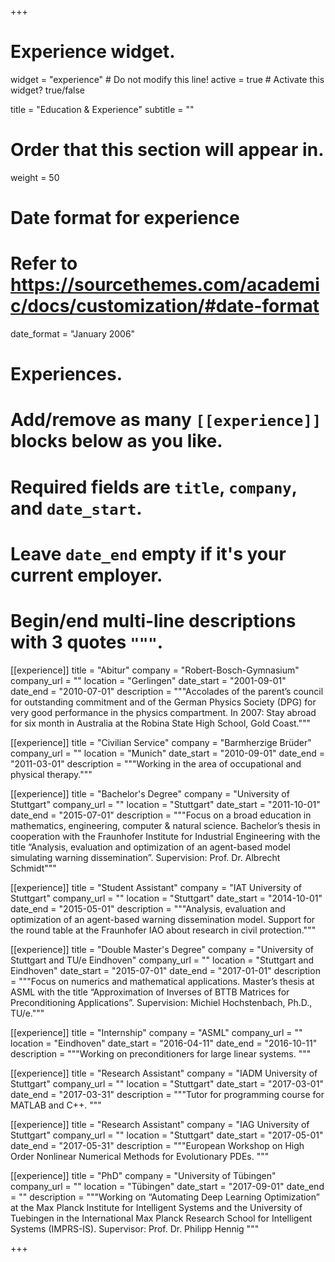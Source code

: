 +++
# Experience widget.
widget = "experience"  # Do not modify this line!
active = true  # Activate this widget? true/false

title = "Education & Experience"
subtitle = ""

# Order that this section will appear in.
weight = 50

# Date format for experience
#   Refer to https://sourcethemes.com/academic/docs/customization/#date-format
date_format = "January 2006"

# Experiences.
#   Add/remove as many `[[experience]]` blocks below as you like.
#   Required fields are `title`, `company`, and `date_start`.
#   Leave `date_end` empty if it's your current employer.
#   Begin/end multi-line descriptions with 3 quotes `"""`.
[[experience]]
  title = "Abitur"
  company = "Robert-Bosch-Gymnasium"
  company_url = ""
  location = "Gerlingen"
  date_start = "2001-09-01"
  date_end = "2010-07-01"
  description = """Accolades of the parent’s council for outstanding commitment
and of the German Physics Society (DPG) for very
good performance in the physics compartment.
In 2007: Stay abroad for six month in Australia at the
Robina State High School, Gold Coast."""

[[experience]]
  title = "Civilian Service"
  company = "Barmherzige Brüder"
  company_url = ""
  location = "Munich"
  date_start = "2010-09-01"
  date_end = "2011-03-01"
  description = """Working in the area of occupational and physical therapy."""

[[experience]]
  title = "Bachelor's Degree"
  company = "University of Stuttgart"
  company_url = ""
  location = "Stuttgart"
  date_start = "2011-10-01"
  date_end = "2015-07-01"
  description = """Focus on a broad education in mathematics,
engineering, computer & natural science.
Bachelor’s thesis in cooperation with the Fraunhofer
Institute for Industrial Engineering with the title
“Analysis, evaluation and optimization of an agent-based
model simulating warning dissemination”.
Supervision: Prof. Dr. Albrecht Schmidt"""

[[experience]]
  title = "Student Assistant"
  company = "IAT University of Stuttgart"
  company_url = ""
  location = "Stuttgart"
  date_start = "2014-10-01"
  date_end = "2015-05-01"
  description = """Analysis, evaluation and optimization of an agent-based
warning dissemination model. Support for the round
table at the Fraunhofer IAO about research in civil protection."""

[[experience]]
  title = "Double Master's Degree"
  company = "University of Stuttgart and TU/e Eindhoven"
  company_url = ""
  location = "Stuttgart and Eindhoven"
  date_start = "2015-07-01"
  date_end = "2017-01-01"
  description = """Focus on numerics and mathematical applications.
Master’s thesis at ASML with the title
“Approximation of Inverses of BTTB Matrices for
Preconditioning Applications”.
Supervision: Michiel Hochstenbach, Ph.D., TU/e."""

[[experience]]
  title = "Internship"
  company = "ASML"
  company_url = ""
  location = "Eindhoven"
  date_start = "2016-04-11"
  date_end = "2016-10-11"
  description = """Working on preconditioners for large linear systems. """

[[experience]]
  title = "Research Assistant"
  company = "IADM University of Stuttgart"
  company_url = ""
  location = "Stuttgart"
  date_start = "2017-03-01"
  date_end = "2017-03-31"
  description = """Tutor for programming course for MATLAB and C++. """

[[experience]]
  title = "Research Assistant"
  company = "IAG University of Stuttgart"
  company_url = ""
  location = "Stuttgart"
  date_start = "2017-05-01"
  date_end = "2017-05-31"
  description = """European Workshop on High Order Nonlinear
Numerical Methods for Evolutionary PDEs. """

[[experience]]
  title = "PhD"
  company = "University of Tübingen"
  company_url = ""
  location = "Tübingen"
  date_start = "2017-09-01"
  date_end = ""
  description = """Working on “Automating Deep Learning Optimization” at
the Max Planck Institute for Intelligent Systems and the
University of Tuebingen in the International Max Planck Research School for
Intelligent Systems (IMPRS-IS).
Supervisor: Prof. Dr. Philipp Hennig """

+++
